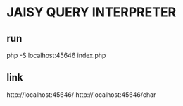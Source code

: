 # JAISY QUERY INTERPRETER
## run
php -S localhost:45646 index.php

## link
http://localhost:45646/
http://localhost:45646/char